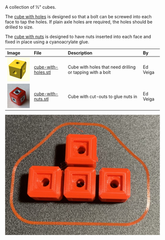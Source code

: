 A collection of &frac12;" cubes.

The [cube with holes](cube-with-holes.stl) is designed so that a bolt can be
screwed into each face to tap the holes.  If plain axle holes are required, the
holes should be drilled to size.

The [cube with nuts](cube-with-nuts.stl) is designed to have nuts inserted into
each face and fixed in place using a cyanoacrylate glue.

Image | File | Description | By
:--- | :--- | :--- | :---
<img src="images/cube-with-holes.png" width="100"> | [cube-with-holes.stl](cube-with-holes.stl) | Cube with holes that need drilling or tapping with a bolt | Ed Veiga
<img src="images/cube-with-nuts.jpg" width="100"> | [cube-with-nuts.stl](cube-with-nuts.stl) | Cube with cut-outs to glue nuts in | Ed Veiga

![Cubes](images/cubes.jpg)
